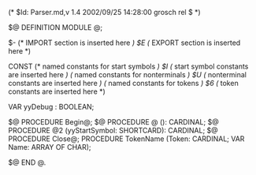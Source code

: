 (* $Id: Parser.md,v 1.4 2002/09/25 14:28:00 grosch rel $ *)

$@ DEFINITION MODULE @;

$-	(* IMPORT section is inserted here *)
$E	(* EXPORT section is inserted here *)

CONST
					(* named constants for start symbols *)
$I	(* start symbol constants are inserted here *)
					(* named constants for nonterminals  *)
$U	(* nonterminal  constants are inserted here *)
					(* named constants for tokens *)
$6	(* token constants are inserted here *)

VAR yyDebug	: BOOLEAN;

$@ PROCEDURE Begin@;
$@ PROCEDURE @  (): CARDINAL;
$@ PROCEDURE @2 (yyStartSymbol: SHORTCARD): CARDINAL;
$@ PROCEDURE Close@;
PROCEDURE TokenName (Token: CARDINAL; VAR Name: ARRAY OF CHAR);

$@ END @.
